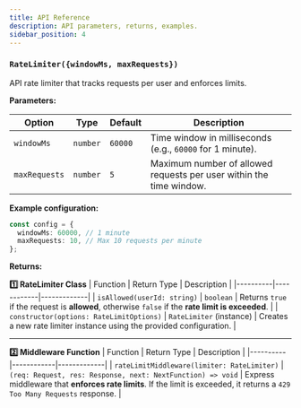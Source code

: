 ```yaml
---
title: API Reference
description: API parameters, returns, examples.
sidebar_position: 4
---
```


### `RateLimiter({windowMs, maxRequests})`

API rate limiter that tracks requests per user and enforces limits.

**Parameters:**

| Option | Type | Default | Description |
|--------|------|---------|-------------|
| `windowMs` | `number` | `60000` | Time window in milliseconds (e.g., `60000` for 1 minute). |
| `maxRequests` | `number` | `5` | Maximum number of allowed requests per user within the time window. |

**Example configuration:**
```typescript
const config = {
  windowMs: 60000, // 1 minute
  maxRequests: 10, // Max 10 requests per minute
};
```

**Returns:**

 **1️⃣ RateLimiter Class**
| Function | Return Type | Description |
|----------|------------|-------------|
| `isAllowed(userId: string)` | `boolean` | Returns `true` if the request is **allowed**, otherwise `false` if the **rate limit is exceeded**. |
| `constructor(options: RateLimitOptions)` | `RateLimiter` (instance) | Creates a new rate limiter instance using the provided configuration. |

---

 **2️⃣ Middleware Function**
| Function | Return Type | Description |
|----------|------------|-------------|
| `rateLimitMiddleware(limiter: RateLimiter)` | `(req: Request, res: Response, next: NextFunction) => void` | Express middleware that **enforces rate limits**. If the limit is exceeded, it returns a `429 Too Many Requests` response. |


